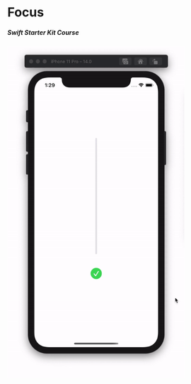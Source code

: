 # Focus
##### Swift Starter Kit Course

<img src="Project Resources/AppComplete_Focus.gif" width="400"/>
